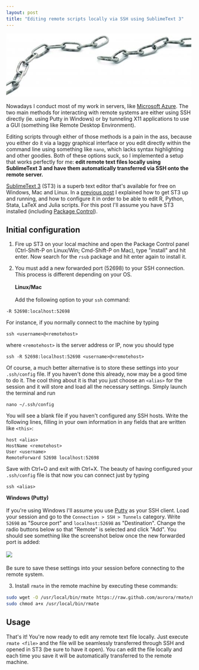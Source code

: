 ```yaml
---
layout: post
title: "Editing remote scripts locally via SSH using SublimeText 3"
---
```


![](/files/missing_link_chain.jpg)

Nowadays I conduct most of my work in servers, like [Microsoft Azure](https://azure.microsoft.com/en-us/). The two main methods for interacting with remote systems are either using SSH directly (ie. using Putty in Windows) or by tunneling X11 applications to use a GUI (something like Remote Desktop Environment).

Editing scripts through either of those methods is a pain in the ass, because you either do it via a laggy graphical interface or you edit directly within the command line using something like `nano`, which lacks syntax highlighting and other goodies. Both of these options suck, so I implemented a setup that works perfectly for me: **edit remote text files locally using SublimeText 3 and have them automatically transferred via SSH onto the remote server.**

<!--more-->

[SublimeText 3](http://www.sublimetext.com/) (ST3) is a superb text editor that's available for free on Windows, Mac and Linux. In a [previous post](/posts/use-st3) I explained how to get ST3 up and running, and how to configure it in order to be able to edit R, Python, Stata, LaTeX and Julia scripts. For this post I'll assume you have ST3 installed (including [Package Control](https://packagecontrol.io/installation)).

## Initial configuration

1. Fire up ST3 on your local machine and open the Package Control panel (Ctrl-Shift-P on Linux/Win; Cmd-Shift-P on Mac), type "install" and hit enter. Now search for the `rsub` package and hit enter again to install it.

2. You must add a new forwarded port (52698) to your SSH connection. This process is different depending on your OS.
<br/><br/>
**Linux/Mac**
<br/><br/>
Add the following option to your `ssh` command:
```
-R 52698:localhost:52698
```
For instance, if you normally connect to the machine by typing
```
ssh <username>@<remotehost>
```
where `<remotehost>` is the server address or IP, now you should type
```
ssh -R 52698:localhost:52698 <username>@<remotehost>
```
Of course, a much better alternative is to store these settings into your `.ssh/config` file.
If you haven't done this already, now may be a good time to do it.
The cool thing about it is that you just choose an `<alias>` for the session and it will store and load all the necessary settings.
Simply launch the terminal and run
```
nano ~/.ssh/config
```
You will see a blank file if you haven't configured any SSH hosts.
Write the following lines, filling in your own information in any fields that are written like `<this>`:
```
host <alias>
HostName <remotehost>
User <username>
RemoteForward 52698 localhost:52698
```
Save with Ctrl+O and exit with Ctrl+X.
The beauty of having configured your `.ssh/config` file is that now you can connect just by typing
```
ssh <alias>
```
**Windows (Putty)**
<br/><br/>
If you're using Windows I'll assume you use [Putty](http://www.putty.org/) as your SSH client. Load your session and go to the `Connection > SSH > Tunnels` category. Write `52698` as "Source port" and `localhost:52698` as "Destination". Change the radio buttons below so that "Remote" is selected and click "Add". You should see something like the screenshot below once the new forwarded port is added:
<br/><br/>
![](https://blog.cs.wmich.edu/wp-content/uploadsfiles/2014/10/sub5.png)
<br/><br/>
Be sure to save these settings into your session before connecting to the remote system.

3. Install `rmate` in the remote machine by executing these commands:
```bash
sudo wget -O /usr/local/bin/rmate https://raw.github.com/aurora/rmate/master/rmate
sudo chmod a+x /usr/local/bin/rmate
```

## Usage

That's it! You're now ready to edit any remote text file locally. Just execute `rmate <file>` and the file will be seamlessly transferred through SSH and opened in ST3 (be sure to have it open). You can edit the file locally and each time you save it will be automatically transferred to the remote machine.
